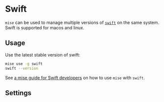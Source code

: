 # Swift <Badge type="warning" text="experimental" />

`mise` can be used to manage multiple versions of [`swift`](https://swift.org/) on the same system. Swift is supported for macos and linux.

## Usage

Use the latest stable version of swift:

```sh
mise use -g swift
swift --version
```

See [a mise guide for Swift developers](https://tuist.dev/blog/2025/02/04/mise) on how to use `mise` with `swift`.

## Settings

<script setup>
import Settings from '/components/settings.vue';
</script>
<Settings child="swift" :level="3" />
